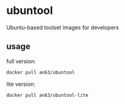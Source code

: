 # ubuntool

Ubuntu-based toolset images for developers

## usage

full version:

~~~bash
docker pull an63/ubuntool
~~~

lite version:

~~~bash
docker pull an63/ubuntool-lite
~~~

